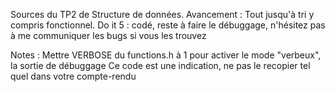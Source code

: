 Sources du TP2 de Structure de données.
Avancement : Tout jusqu'à tri y compris  fonctionnel. Do it 5 : codé, reste à faire le débuggage, n'hésitez pas à me communiquer les bugs si vous les trouvez

Notes : Mettre VERBOSE du functions.h à 1 pour activer le mode "verbeux", la sortie de débuggage
	Ce code est une indication, ne pas le recopier tel quel dans votre compte-rendu 
